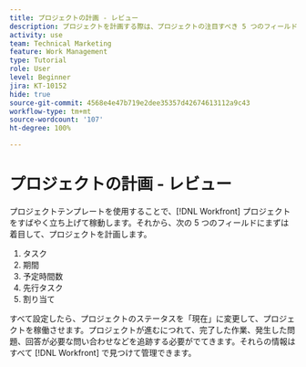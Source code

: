 ```yaml
---
title: プロジェクトの計画 - レビュー
description: プロジェクトを計画する際は、プロジェクトの注目すべき 5 つのフィールドである、タスク、期間、予定時間数、先行タスク、割り当てを確認します。
activity: use
team: Technical Marketing
feature: Work Management
type: Tutorial
role: User
level: Beginner
jira: KT-10152
hide: true
source-git-commit: 4568e4e47b719e2dee35357d42674613112a9c43
workflow-type: tm+mt
source-wordcount: '107'
ht-degree: 100%

---
```


# プロジェクトの計画 - レビュー

プロジェクトテンプレートを使用することで、[!DNL  Workfront] プロジェクトをすばやく立ち上げて稼動します。それから、次の 5 つのフィールドにまずは着目して、プロジェクトを計画します。

1. タスク
1. 期間
1. 予定時間数
1. 先行タスク
1. 割り当て

すべて設定したら、プロジェクトのステータスを「現在」に変更して、プロジェクトを稼働させます。プロジェクトが進むにつれて、完了した作業、発生した問題、回答が必要な問い合わせなどを追跡する必要がでてきます。それらの情報はすべて [!DNL Workfront] で見つけて管理できます。

<!--
footer urls for the LP
Plan a project 
Edit projects
Overview of the project planned start date
Overview of the project planned completion date
Tasks overview
Task duration and duration types 
Use task predecessors 
Modify multiple user assignments in a task list
Notifications: Information about work assigned to me 
-->
